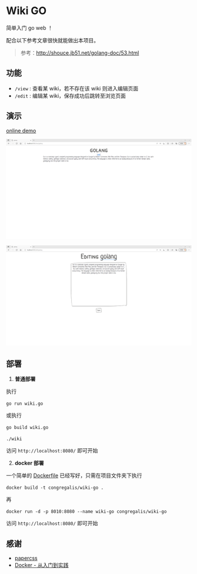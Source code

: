 # Wiki GO

简单入门 go web ！

配合以下参考文章很快就能做出本项目。
> 参考：http://shouce.jb51.net/golang-doc/53.html

## 功能
- `/view` : 查看某 wiki，若不存在该 wiki 则进入编辑页面
- `/edit` : 编辑某 wiki，保存成功后跳转至浏览页面 

## 演示

[online demo](http://101.35.202.174:8010/)

![snap1](img/snap1.png)

![snap2](img/snap2.png)

## 部署

1. **普通部署**

执行 

`go run wiki.go`

或执行 

`go build wiki.go`

`./wiki`

访问 `http://localhost:8080/` 即可开始

2. **docker 部署**

一个简单的 [Dockerfile](Dockerfile) 已经写好，只需在项目文件夹下执行

`docker build -t congregalis/wiki-go .`

再

`docker run -d -p 8010:8080 --name wiki-go congregalis/wiki-go`

访问 `http://localhost:8080/` 即可开始

## 感谢
- [papercss](https://github.com/papercss/papercss)
- [Docker - 从入门到实践](https://yeasy.gitbook.io/docker_practice/)